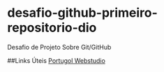 # desafio-github-primeiro-repositorio-dio
Desafio de Projeto Sobre Git/GitHub

##Links Úteis
[Portugol Webstudio](https://portugol-webstudio.cubos.io/ide/)

